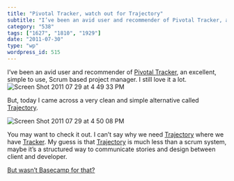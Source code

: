```yaml
---
title: "Pivotal Tracker, watch out for Trajectory"
subtitle: "I’ve been an avid user and recommender of Pivotal Tracker, an exce..."
category: "538"
tags: ["1627", "1810", "1929"]
date: "2011-07-30"
type: "wp"
wordpress_id: 515
---
```

I’ve been an avid user and recommender of [Pivotal Tracker](https://www.pivotaltracker.com), an excellent, simple to use, Scrum based project manager. I still love it a lot. ![Screen Shot 2011 07 29 at 4 49 33 PM](https://i0.wp.com/salas.com/wp-content/uploads/2011/07/2d560-screen-shot-2011-07-29-at-44933-pm.png?resize=584%2C452&ssl=1)

But, today I came across a very clean and simple alternative called [Trajectory](https://www.apptrajectory.com/).

![Screen Shot 2011 07 29 at 4 50 08 PM](https://i0.wp.com/salas.com/wp-content/uploads/2011/07/f5437-screen-shot-2011-07-29-at-45008-pm.png?resize=584%2C283&ssl=1)

You may want to check it out. I can’t say why we need [Trajectory](https://www.apptrajectory.com/) where we have [Tracker](https://www.pivotaltracker.com/). My guess is that [Trajectory](https://www.apptrajectory.com/) is much less than a scrum system, maybe it’s a structured way to communicate stories and design between client and developer.

[But wasn’t Basecamp for that? ](http://basecamphq.com/)